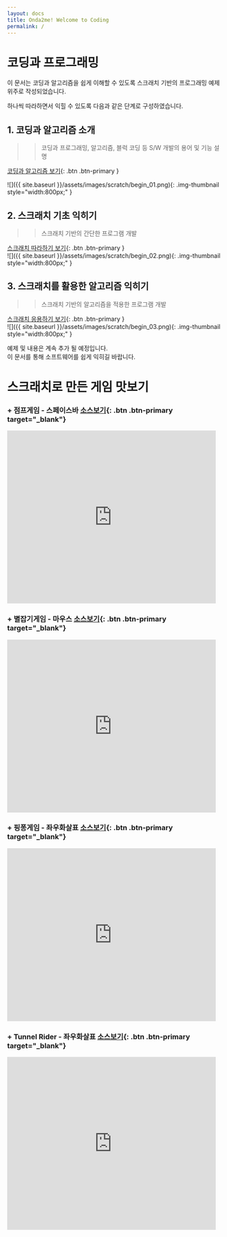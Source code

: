 ```yaml
---
layout: docs
title: Onda2me! Welcome to Coding
permalink: /
---
```

# 코딩과 프로그래밍

이 문서는 코딩과 알고리즘을 쉽게 이해할 수 있도록 스크래치 기반의 프로그래밍 예제 위주로 작성되었습니다.    


하나씩 따라하면서 익힐 수 있도록 다음과 같은 단계로 구성하였습니다.    

## 1. 코딩과 알고리즘 소개

>> 코딩과 프로그래밍, 알고리즘, 블럭 코딩 등 S/W 개발의 용어 및 기능 설명    

[코딩과 알고리즘 보기](/docs/coding/begin){: .btn .btn-primary }    
    
![]({{ site.baseurl }}/assets/images/scratch/begin_01.png){: .img-thumbnail style="width:800px;" }

## 2. 스크래치 기초 익히기

>> 스크래치 기반의 간단한 프로그램 개발    

[스크래치 따라하기 보기](/docs/coding/begin01){: .btn .btn-primary }    
![]({{ site.baseurl }}/assets/images/scratch/begin_02.png){: .img-thumbnail style="width:800px;" }

## 3. 스크래치를 활용한 알고리즘 익히기

>> 스크래치 기반의 알고리즘을 적용한 프로그램 개발    

[스크래치 응용하기 보기](/docs/coding/begin02){: .btn .btn-primary }    
![]({{ site.baseurl }}/assets/images/scratch/begin_03.png){: .img-thumbnail style="width:800px;" }
    
    
    
예제 및 내용은 계속 추가 될 예정입니다.     
이 문서를 통해 소프트웨어를 쉽게 익히길 바랍니다.    
    

# 스크래치로 만든 게임 맛보기

###  + 점프게임 - 스페이스바 [소스보기](https://scratch.mit.edu/projects/608097887/editor){: .btn .btn-primary target="_blank"}  
<iframe src="https://scratch.mit.edu/projects/608097887/embed" allowtransparency="true" width="485" height="402" frameborder="0" scrolling="no" allowfullscreen></iframe>

###  + 별잡기게임 - 마우스 [소스보기](https://scratch.mit.edu/projects/608038472/editor/){: .btn .btn-primary target="_blank"}
<iframe src="https://scratch.mit.edu/projects/608038472/embed" allowtransparency="true" width="485" height="402" frameborder="0" scrolling="no" allowfullscreen></iframe>

###  + 핑퐁게임 - 좌우화살표 [소스보기](https://scratch.mit.edu/projects/601945728/editor){: .btn .btn-primary target="_blank"}
<iframe src="https://scratch.mit.edu/projects/601945728/embed" allowtransparency="true" width="485" height="402" frameborder="0" scrolling="no" allowfullscreen></iframe>

###  + Tunnel Rider - 좌우화살표 [소스보기](https://scratch.mit.edu/projects/48077906/){: .btn .btn-primary target="_blank"}
<iframe src="https://scratch.mit.edu/projects/48077906/embed" allowtransparency="true" width="485" height="402" frameborder="0" scrolling="no" allowfullscreen></iframe>